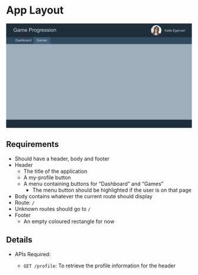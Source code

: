 # App Layout

![Layout](../images/current/layout.png "Layout")

## Requirements

- Should have a header, body and footer
- Header
  - The title of the application
  - A my-profile button
  - A menu containing buttons for “Dashboard” and “Games”
    - The menu button should be highlighted if the user is on that page
- Body contains whatever the current route should display
- Route: `/`
- Unknown routes should go to `/`
- Footer
  - An empty coloured rectangle for now

## Details

- APIs Required:

  - `GET /profile`: To retrieve the profile information for the header
